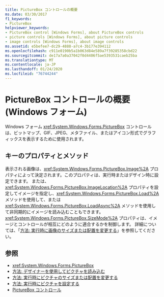 ```yaml
---
title: PictureBox コントロールの概要
ms.date: 03/30/2017
f1_keywords:
- PictureBox
helpviewer_keywords:
- PictureBox control [Windows Forms], about PictureBox controls
- picture controls [Windows Forms], about picture controls
- image controls [Windows Forms], about image controls
ms.assetid: e5befee7-dc29-4888-a7c4-3b177e394112
ms.openlocfilehash: c911e0190b5a1b063d84e589a7f39285358cbd22
ms.sourcegitcommit: de17a7a0a37042f0d4406f5ae5393531caeb25ba
ms.translationtype: MT
ms.contentlocale: ja-JP
ms.lasthandoff: 01/24/2020
ms.locfileid: "76744244"
---
```

# <a name="picturebox-control-overview-windows-forms"></a>PictureBox コントロールの概要 (Windows フォーム)
Windows フォーム <xref:System.Windows.Forms.PictureBox> コントロールは、ビットマップ、GIF、JPEG、メタファイル、またはアイコン形式でグラフィックスを表示するために使用されます。  
  
## <a name="key-properties-and-methods"></a>キーのプロパティとメソッド  
 表示される画像は、<xref:System.Windows.Forms.PictureBox.Image%2A> プロパティによって決定されます。このプロパティは、実行時またはデザイン時に設定できます。 または、<xref:System.Windows.Forms.PictureBox.ImageLocation%2A> プロパティを設定してイメージを指定し、<xref:System.Windows.Forms.PictureBox.Load%2A> メソッドを使用して、または <xref:System.Windows.Forms.PictureBox.LoadAsync%2A> メソッドを使用して非同期的にイメージを読み込むこともできます。 <xref:System.Windows.Forms.PictureBox.SizeMode%2A> プロパティは、イメージとコントロールが相互にどのように適合するかを制御します。 詳細については、「[方法: 実行時に画像のサイズまたは配置を変更する](how-to-modify-the-size-or-placement-of-a-picture-at-run-time-windows-forms.md)」を参照してください。  
  
## <a name="see-also"></a>参照

- <xref:System.Windows.Forms.PictureBox>
- [方法: デザイナーを使用してピクチャを読み込む](how-to-load-a-picture-using-the-designer-windows-forms.md)
- [方法: 実行時にピクチャのサイズまたは配置を変更する](how-to-modify-the-size-or-placement-of-a-picture-at-run-time-windows-forms.md)
- [方法: 実行時にピクチャを設定する](how-to-set-pictures-at-run-time-windows-forms.md)
- [PictureBox コントロール](picturebox-control-windows-forms.md)
